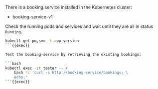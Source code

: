 There is a booking service installed in the Kubernetes cluster:
- booking-service-v1

Check the running pods and services and wait until they are all in status `Running`.

```bash
kubectl get po,svc -L app,version
```{{exec}}

Test the booking-service by retrieving the existing bookings:

```bash
kubectl exec -it tester -- \
    bash -c 'curl -s http://booking-service/bookings; \
    echo;'
```{{exec}}
